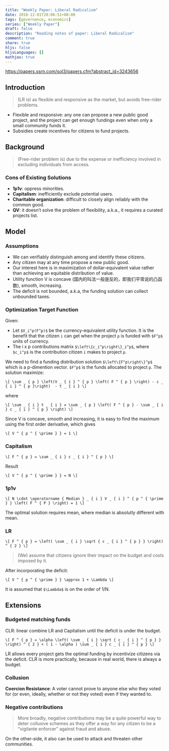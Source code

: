 ```yaml
---
title: "Weekly Paper: Liberal Radicalism"
date: 2018-12-01T20:06:51+08:00
tags: [governance, economics]
series: ["Weekly Paper"]
draft: false
description: "Reading notes of paper: Liberal Radicalism"
comment: true
share: true
hljs: false
hljsLanguages: []
mathjax: true
---
```


https://papers.ssrn.com/sol3/papers.cfm?abstract_id=3243656

## Introduction

> (LR is) as flexible and responsive as the market, but avoids free-rider problems.  

- Flexible and responsive: any one can propose a new public good project, and the project can get enough fundings even when only a small community funds it.
- Subsidies create incentives for citizens to fund projects.

## Background
> (Free-rider problem is) due to the expense or inefficiency involved in excluding individuals from access.  

### Cons of Existing Solutions

- **1p1v**: oppress minorities.
- **Capitalism**: inefficiently exclude potential users.
- **Charitable organization**: difficult to closely align reliably with the common good.
- **QV**: it doesn’t solve the problem of flexibility, a.k.a., it requires a curated projects list.

## Model
### Assumptions

- We can verifiably distinguish among and identify these citizens.
- Any citizen may at any time propose a new public good.
- Our interest here is in maximization of dollar-equivalent value rather than achieving an equitable distribution of value.
- Utility function V is concave (国内的叫法一般是反的，即我们平常说的凸函数), smooth, increasing.
- The deficit is not bounded, a.k.a, the funding solution can collect unbounded taxes.

<!--more-->

### Optimization Target Function

Given:

- Let `$V_i^p(F^p)$` be the currency-equivalent utility function. It is the benefit that the citizen `i` can get when the project `p` is funded with `$F^p$` units of currency.
- The i x p contributions matrix `$\left\{c_i^p\right\}_i^p$`, where `$c_i^p$`  is the contribution citizen `i` makes to project `p`.

We need to find a funding distribution solution `$\left\{F^p\right\}^p$` which is a p-dimention vector. `$F^p$` is the funds allocated to project `p`. The solution maximize:

``` mathjax
\[ \sum _ { p } \left(V _ { i } ^ { p } \left( F ^ { p } \right) - c _ { i } ^ { p }\right)  - t _ { i } \]
```

where

``` mathjax
\[ \sum _ { i } t _ { i } = \sum _ { p } \left( F ^ { p } - \sum _ { i } c _ { i } ^ { p } \right) \]
```

Since V is concave, smooth and increasing, it is easy to find the maximum using the first order derivative, which gives

``` mathjax
\[ V ^ { p ^ { \prime } } = 1 \]
```

### Capitalism

``` mathjax
\[ F ^ { p } = \sum _ { i } c _ { i } ^ { p } \]
```

Result

``` mathjax
\[ V ^ { p ^ { \prime } } = N \]
```

### 1p1v

``` mathjax
\[ N \cdot \operatorname { Median } _ { i } V _ { i } ^ { p ^ { \prime } } \left( F ^ { P } \right) = 1 \]
```

The optimal solution requires mean, where median is absolutly different with mean.

### LR

``` mathjax
\[ F ^ { p } = \left( \sum _ { i } \sqrt { c _ { i } ^ { p } } \right)
^ { 2 } \]
```


> (We) assume that citizens ignore their impact on the budget and costs imposed by it.  

After incorporating the deficit:

``` mathjax
\[ V ^ { p ^ { \prime } } \approx 1 + \Lambda \]
```

It is assumed that `$\Lambda$` is on the order of 1/N.

## Extensions

### Budgeted matching funds

CLR: linear combine LR and Capitalism until the deficit is under the budget.

``` mathjax
\[ F ^ { p } = \alpha \left( \sum _ { i } \sqrt { c _ { i } ^ { p } } \right) ^ { 2 } + ( 1 - \alpha ) \sum _ { i } c _ { i } ^ { p } \]
```

LR allows every project gets the optimal funding by incentivize citizens via the deficit. CLR is more practically, because in real world, there is always a budget.

### Collusion

**Coercion Resistance**: A voter cannot prove to anyone else who they voted for (or even, ideally, whether or not they voted) even if they wanted to.

### Negative contributions

> More broadly, negative contributions may be a quite powerful way to deter collusive schemes as they offer a way for any citizen to be a “vigilante enforcer” against fraud and abuse.  

On the other-side, it also can be used to attack and threaten other communities.
